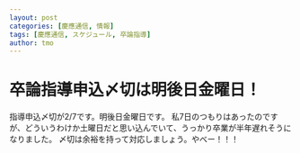 ```yaml
---
layout: post
categories: [慶應通信, 情報]
tags: [慶應通信, スケジュール, 卒論指導]
author: tmo
---
```

# 卒論指導申込〆切は明後日金曜日！

指導申込〆切が2/7です。明後日金曜日です。
私7日のつもりはあったのですが、どういうわけか土曜日だと思い込んでいて、うっかり卒業が半年遅れそうになりました。
〆切は余裕を持って対応しましょう。やべー！！！